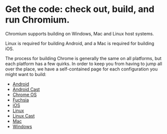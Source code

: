 # Get the code: check out, build, and run Chromium. 

Chromium supports building on Windows, Mac and Linux host systems.

Linux is required for building Android, and a Mac is required for building iOS.

The process for building Chrome is generally the same on all platforms, but
each platform has a few quirks. In order to keep you from having to jump
all over the place, we have a self-contained page for each configuration
you might want to build:

* [Android](android_build_instructions.md)
* [Android Cast](android_cast_build_instructions.md)
* [Chrome OS](chromeos_build_instructions.md)
* [Fuchsia](fuchsia_build_instructions.md)
* [iOS](ios/build_instructions.md)
* [Linux](linux_build_instructions.md)
* [Linux Cast](linux_cast_build_instructions.md)
* [Mac](mac_build_instructions.md)
* [Windows](windows_build_instructions.md)

